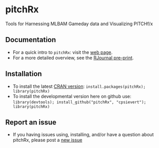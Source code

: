 pitchRx
=======

Tools for Harnessing MLBAM Gameday data and Visualizing PITCHf/x

## Documentation

* For a quick intro to `pitchRx`: visit the [web page](http://cpsievert.github.com/pitchRx/).
* For a more detailed overview, see the [RJournal pre-print](http://cpsievert.github.io/pitchRx/RJwrapper.pdf).

## Installation

* To install the latest [CRAN version](http://cran.r-project.org/web/packages/pitchRx/): `install.packages(pitchRx); library(pitchRx)`
* To install the developmental version here on github use: `library(devtools); install_github("pitchRx", "cpsievert"); library(pitchRx)`

## Report an issue

* If you having issues using, installing, and/or have a question about pitchRx, please post a [new issue](https://github.com/cpsievert/pitchRx/issues?state=open)
